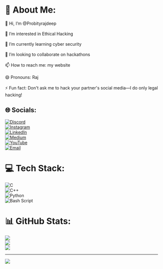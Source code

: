 # 💫 About Me:
👋 Hi, I’m @Probityrajdeep<br>  
👀 I’m interested in Ethical Hacking<br>  
🌱 I’m currently learning cyber security<br>  
💞️ I’m looking to collaborate on hackathons<br>  
📫 How to reach me: my website<br>  
😄 Pronouns: Raj<br>  
⚡ Fun fact: Don't ask me to hack your partner's social media—I do only legal hacking!  

## 🌐 Socials:
[![Discord](https://img.shields.io/badge/Discord-%237289DA.svg?logo=discord&logoColor=white)](https://discord.gg/fedc7gg5)  
[![Instagram](https://img.shields.io/badge/Instagram-%23E4405F.svg?logo=Instagram&logoColor=white)](https://instagram.com/Probityrajdeep)  
[![LinkedIn](https://img.shields.io/badge/LinkedIn-%230077B5.svg?logo=linkedin&logoColor=white)](https://linkedin.com/in/rajdeep2006)  
[![Medium](https://img.shields.io/badge/Medium-12100E?logo=medium&logoColor=white)](https://medium.com/@Probityrajdeep)  
[![YouTube](https://img.shields.io/badge/YouTube-%23FF0000.svg?logo=YouTube&logoColor=white)](https://youtube.com/@Probityrajdeep)  
[![Email](https://img.shields.io/badge/Email-D14836?logo=gmail&logoColor=white)](mailto:emailrajdeepmishra@gmail.com)  

# 💻 Tech Stack:
![C](https://img.shields.io/badge/c-%2300599C.svg?style=for-the-badge&logo=c&logoColor=white)  
![C++](https://img.shields.io/badge/c++-%2300599C.svg?style=for-the-badge&logo=c%2B%2B&logoColor=white)  
![Python](https://img.shields.io/badge/python-%2314354C.svg?style=for-the-badge&logo=python&logoColor=white)  
![Bash Script](https://img.shields.io/badge/bash_script-%23121011.svg?style=for-the-badge&logo=gnu-bash&logoColor=white)  

# 📊 GitHub Stats:
![](https://github-readme-stats.vercel.app/api?username=Probityrajdeep&theme=dark&hide_border=false&include_all_commits=false&count_private=false)  
![](https://github-readme-streak-stats.herokuapp.com/?user=Probityrajdeep&theme=dark&hide_border=false)  
![](https://github-readme-stats.vercel.app/api/top-langs/?username=Probityrajdeep&theme=dark&hide_border=false&include_all_commits=false&count_private=false&layout=compact)  

---
[![](https://visitcount.itsvg.in/api?id=Probityrajdeep&icon=0&color=0)](https://visitcount.itsvg.in)  

<!-- Proudly created with GPRM ( https://gprm.itsvg.in ) -->
